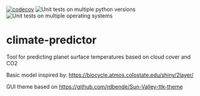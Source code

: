 [![codecov](https://codecov.io/gh/NERC-DTP-Students/climate-predictor/branch/main/graph/badge.svg?token=B7FWJCAPWX)](https://codecov.io/gh/NERC-DTP-Students/climate-predictor)
![Unit tests on multiple python versions](https://github.com/NERC-DTP-Students/climate-predictor/actions/workflows/unit-tests.yml/badge.svg)
![Unit tests on multiple operating systems](https://github.com/NERC-DTP-Students/climate-predictor/actions/workflows/os-tests.yml/badge.svg)

# climate-predictor
Tool for predicting planet surface temperatures based on cloud cover and CO2

Basic model inspired by:
https://biocycle.atmos.colostate.edu/shiny/2layer/

GUI theme based on https://github.com/rdbende/Sun-Valley-ttk-theme
